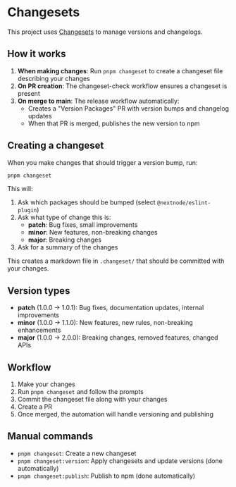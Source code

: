 # Changesets

This project uses [Changesets](https://github.com/changesets/changesets) to manage versions and changelogs.

## How it works

1. **When making changes**: Run `pnpm changeset` to create a changeset file describing your changes
2. **On PR creation**: The changeset-check workflow ensures a changeset is present
3. **On merge to main**: The release workflow automatically:
   - Creates a "Version Packages" PR with version bumps and changelog updates
   - When that PR is merged, publishes the new version to npm

## Creating a changeset

When you make changes that should trigger a version bump, run:

```bash
pnpm changeset
```

This will:
1. Ask which packages should be bumped (select `@nextnode/eslint-plugin`)
2. Ask what type of change this is:
   - **patch**: Bug fixes, small improvements
   - **minor**: New features, non-breaking changes
   - **major**: Breaking changes
3. Ask for a summary of the changes

This creates a markdown file in `.changeset/` that should be committed with your changes.

## Version types

- **patch** (1.0.0 → 1.0.1): Bug fixes, documentation updates, internal improvements
- **minor** (1.0.0 → 1.1.0): New features, new rules, non-breaking enhancements
- **major** (1.0.0 → 2.0.0): Breaking changes, removed features, changed APIs

## Workflow

1. Make your changes
2. Run `pnpm changeset` and follow the prompts
3. Commit the changeset file along with your changes
4. Create a PR
5. Once merged, the automation will handle versioning and publishing

## Manual commands

- `pnpm changeset`: Create a new changeset
- `pnpm changeset:version`: Apply changesets and update versions (done automatically)
- `pnpm changeset:publish`: Publish to npm (done automatically)
